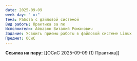 ```yaml
---
date: 2025-09-09
week day: " вт"
Тема: Работа с файловой системой
Вид работы: Практика за пк
Исполнители: Айвазян Виталий Романович
Задание: Усвоить приемы работы в файловой системе Linux
Предмет: ОСиС
---
```

**Ссылка на пару:**
[[ОСиС 2025-09-09 (1) Практика]]


